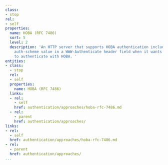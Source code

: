 ```yaml
---
class:
- stop
rel:
- self
properties:
  name: HOBA (RFC 7486)
  sort: 5
  level: 2
  description: 'An HTTP server that supports HOBA authentication includes the "HOBA"
    auth-scheme value in a WWW-Authenticate header field when it wants the client
    to authenticate with HOBA. '
entities:
- class:
  - stop
  rel:
  - self
  properties:
    name: HOBA (RFC 7486)
  links:
  - rel:
    - self
    href: authentication/approaches/hoba-rfc-7486.md
  - rel:
    - parent
    href: authentication/approaches/
links:
- rel:
  - self
  href: authentication/approaches/hoba-rfc-7486.md
- rel:
  - parent
  href: authentication/approaches/
...
```

